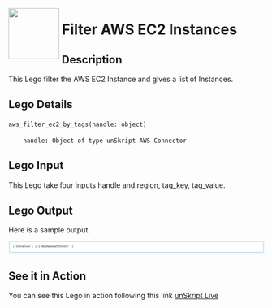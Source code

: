 [<img align="left" src="https://unskript.com/assets/favicon.png" width="100" height="100" style="padding-right: 5px">](https://unskript.com/assets/favicon.png) 
<h1>Filter AWS EC2 Instances </h1>

## Description
This Lego filter the AWS EC2 Instance and gives a list of Instances.


## Lego Details

    aws_filter_ec2_by_tags(handle: object)

        handle: Object of type unSkript AWS Connector

## Lego Input
This Lego take four inputs handle and region, tag_key, tag_value. 


## Lego Output
Here is a sample output.

<img src="./1.png">

## See it in Action

You can see this Lego in action following this link [unSkript Live](https://unskript.com)